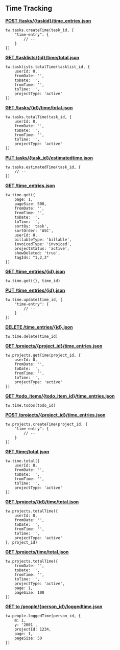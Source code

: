 ## Time Tracking

[**POST /tasks/{taskid}/time_entries.json**](https://developer.teamwork.com/timetracking#create_a_time-ent)

```
tw.tasks.createTime(task_id, {
	"time-entry": {
		// --
	}
})
```

[**GET /tasklists/{id}/time/total.json**](https://developer.teamwork.com/timetracking#time_totals)

```
tw.tasklists.totalTime(tasklist_id, {
	userId: 0,
	fromDate: '',
	toDate: '',
	fromTime: '',
	toTime: '',
	projectType: 'active'
})
```

[**GET /tasks/{id}/time/total.json**](https://developer.teamwork.com/timetracking#time_totals)

```
tw.tasks.totalTime(task_id, {
	userId: 0,
	fromDate: '',
	toDate: '',
	fromTime: '',
	toTime: '',
	projectType: 'active'
})
```

[**PUT tasks/{task_id}/estimatedtime.json**](https://developer.teamwork.com/timetracking#add_a_time_estima)

```
tw.tasks.estimatedTime(task_id, {
	// --
})
```

[**GET /time_entries.json**](https://developer.teamwork.com/timetracking#retrieve_all_time)

```
tw.time.get({
	page: 1,
	pageSize: 500,
	fromDate: '',
	fromTime: '',
	toDate: '',
	toTime: '',
	sortBy: 'task',
	sortOrder: 'ASC',
	userId: 0,
	billableType: 'billable',
	invoicedType: 'invoiced',
	projectStatus: 'active',
	showDeleted: 'true',
	tagIds: "1,2,3"
})
```

[**GET /time_entries/{id}.json**](https://developer.teamwork.com/timetracking#retrieve_single_t)

```
tw.time.get({}, time_id)
```

[**PUT /time_entries/{id}.json**]()

```
tw.time.update(time_id, {
	"time-entry": {
		// --
	}
})
```

[**DELETE /time_entries/{id}.json**](https://developer.teamwork.com/timetracking#delete_a_time-ent)

```
tw.time.delete(time_id)
```

[**GET /projects/{project_id}/time_entries.json**](https://developer.teamwork.com/timetracking#retrieve_all_time)

```
tw.projects.getTime(project_id, {
	userId: 0,
	fromDate: '',
	toDate: '',
	fromTime: '',
	toTime: '',
	projectType: 'active'
})
```

[**GET /todo_items/{todo_item_id}/time_entries.json**](https://developer.teamwork.com/timetracking#retrieve_all_to-d)

```
tw.time.todos(todo_id)
```

[**POST /projects/{project_id}/time_entries.json**](https://developer.teamwork.com/timetracking#create_a_time-ent)

```
tw.projects.createTime(project_id, {
	"time-entry": {
		// --
	}
})
```

[**GET /time/total.json**](https://developer.teamwork.com/timetracking#time_totals)

```
tw.time.total({
	userId: 0,
	fromDate: '',
	toDate: '',
	fromTime: '',
	toTime: '',
	projectType: 'active'
})
```

[**GET /projects/{id}/time/total.json**](https://developer.teamwork.com/timetracking#time_totals)

```
tw.projects.totalTime({
	userId: 0,
	fromDate: '',
	toDate: '',
	fromTime: '',
	toTime: '',
	projectType: 'active'
}, project_id)
```

[**GET /projects/time/total.json**](https://developer.teamwork.com/timetracking#time_totals_per_p)

```
tw.projects.totalTime({
	fromDate: '',
	toDate: '',
	fromTime: '',
	toTime: '',
	projectType: 'active',
	page: 1,
	pageSize: 100
})
```

[**GET to /people/{person_id}/loggedtime.json**](https://developer.teamwork.com/timetracking#logged_time)

```
tw.people.loggedTime(person_id, {
	m: 1,
	y: '2001',
	projectId: 1234,
	page: 1,
	pageSize: 50
})
```